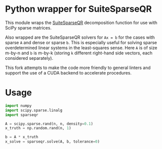 # Python wrapper for SuiteSparseQR

This module wraps the [SuiteSparseQR](http://faculty.cse.tamu.edu/davis/suitesparse.html)
decomposition function for use with SciPy sparse matrices.

Also wrapped are the SuiteSparseQR solvers for ``Ax = b`` for the cases with sparse `A` and dense or sparse `b`.
This is especially useful for solving sparse overdetermined linear systems in the least-squares sense.
Here `A` is of size m-by-n and `b` is m-by-k (storing `k` different right-hand side vectors, each considered separately).

This fork attempts to make the code more friendly to general linters and support the use of a CUDA backend to accelerate procedures.

# Usage

```python
import numpy
import scipy.sparse.linalg
import sparseqr

A = scipy.sparse.rand(n, n, density=0.1)
x_truth = np.random.rand(n, 1)

b = A * x_truth
x_solve = sparseqr.solve(A, b, tolerance=0)
```

